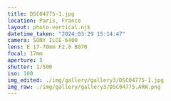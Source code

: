 ```yaml
---
title: DSC04775-1.jpg
location: Paris, France
layout: photo-vertical.njk
datetime_taken: "2024:03:29 15:14:47"
camera: SONY ILCE-6400
lens: E 17-70mm F2.8 B070
focal: 17mm
aperture: 5
shutter: 1/500
iso: 100
img_edited: ./img/gallery/gallery3/DSC04775-1.jpg
img_raw: ./img/gallery/gallery3/DSC04775.ARW.png
---
```

